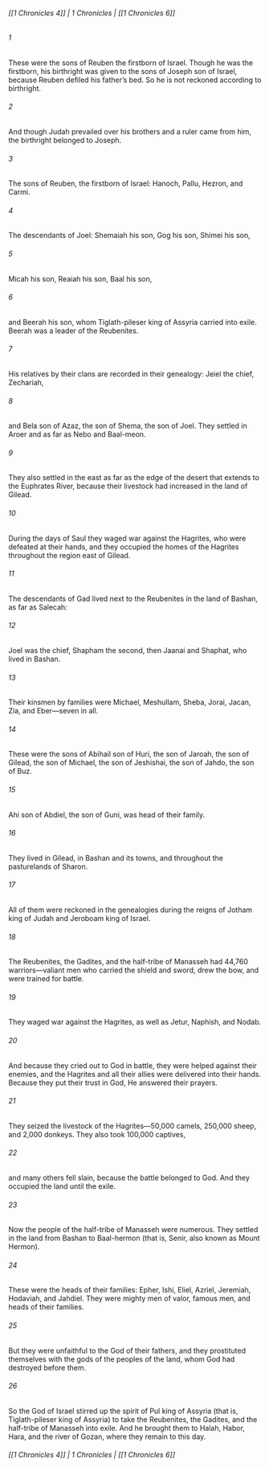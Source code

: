 ###### [[1 Chronicles 4]] | 1 Chronicles | [[1 Chronicles 6]]

###### 1
These were the sons of Reuben the firstborn of Israel. Though he was the firstborn, his birthright was given to the sons of Joseph son of Israel, because Reuben defiled his father’s bed. So he is not reckoned according to birthright.
###### 2
And though Judah prevailed over his brothers and a ruler came from him, the birthright belonged to Joseph.
###### 3
The sons of Reuben, the firstborn of Israel: Hanoch, Pallu, Hezron, and Carmi.
###### 4
The descendants of Joel: Shemaiah his son, Gog his son, Shimei his son,
###### 5
Micah his son, Reaiah his son, Baal his son,
###### 6
and Beerah his son, whom Tiglath-pileser king of Assyria carried into exile. Beerah was a leader of the Reubenites.
###### 7
His relatives by their clans are recorded in their genealogy: Jeiel the chief, Zechariah,
###### 8
and Bela son of Azaz, the son of Shema, the son of Joel. They settled in Aroer and as far as Nebo and Baal-meon.
###### 9
They also settled in the east as far as the edge of the desert that extends to the Euphrates River, because their livestock had increased in the land of Gilead.
###### 10
During the days of Saul they waged war against the Hagrites, who were defeated at their hands, and they occupied the homes of the Hagrites throughout the region east of Gilead.
###### 11
The descendants of Gad lived next to the Reubenites in the land of Bashan, as far as Salecah:
###### 12
Joel was the chief, Shapham the second, then Jaanai and Shaphat, who lived in Bashan.
###### 13
Their kinsmen by families were Michael, Meshullam, Sheba, Jorai, Jacan, Zia, and Eber—seven in all.
###### 14
These were the sons of Abihail son of Huri, the son of Jaroah, the son of Gilead, the son of Michael, the son of Jeshishai, the son of Jahdo, the son of Buz.
###### 15
Ahi son of Abdiel, the son of Guni, was head of their family.
###### 16
They lived in Gilead, in Bashan and its towns, and throughout the pasturelands of Sharon.
###### 17
All of them were reckoned in the genealogies during the reigns of Jotham king of Judah and Jeroboam king of Israel.
###### 18
The Reubenites, the Gadites, and the half-tribe of Manasseh had 44,760 warriors—valiant men who carried the shield and sword, drew the bow, and were trained for battle.
###### 19
They waged war against the Hagrites, as well as Jetur, Naphish, and Nodab.
###### 20
And because they cried out to God in battle, they were helped against their enemies, and the Hagrites and all their allies were delivered into their hands. Because they put their trust in God, He answered their prayers.
###### 21
They seized the livestock of the Hagrites—50,000 camels, 250,000 sheep, and 2,000 donkeys. They also took 100,000 captives,
###### 22
and many others fell slain, because the battle belonged to God. And they occupied the land until the exile.
###### 23
Now the people of the half-tribe of Manasseh were numerous. They settled in the land from Bashan to Baal-hermon (that is, Senir, also known as Mount Hermon).
###### 24
These were the heads of their families: Epher, Ishi, Eliel, Azriel, Jeremiah, Hodaviah, and Jahdiel. They were mighty men of valor, famous men, and heads of their families.
###### 25
But they were unfaithful to the God of their fathers, and they prostituted themselves with the gods of the peoples of the land, whom God had destroyed before them.
###### 26
So the God of Israel stirred up the spirit of Pul king of Assyria (that is, Tiglath-pileser king of Assyria) to take the Reubenites, the Gadites, and the half-tribe of Manasseh into exile. And he brought them to Halah, Habor, Hara, and the river of Gozan, where they remain to this day.

###### [[1 Chronicles 4]] | 1 Chronicles | [[1 Chronicles 6]]
